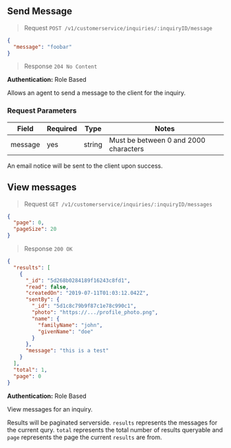 ## Send Message

> Request `POST /v1/customerservice/inquiries/:inquiryID/message`

```json
{
  "message": "foobar"
}
```

> Response `204 No Content`

**Authentication:** Role Based

Allows an agent to send a message to the client for the inquiry.

### Request Parameters

| Field   | Required | Type   | Notes                                 |
| ------- | -------- | ------ | ------------------------------------- |
| message | yes      | string | Must be between 0 and 2000 characters |

<aside class="success">
  An email notice will be sent to the client upon success.
</aside>

## View messages

> Request `GET /v1/customerservice/inquiries/:inquiryID/messages`

```json
{
  "page": 0,
  "pageSize": 20
}
```

> Response `200 OK`

```json
{
  "results": [
    {
      "_id": "5d268b0284189f16243c8fd1",
      "read": false,
      "createdOn": "2019-07-11T01:03:12.042Z",
      "sentBy": {
        "_id": "5d1c8c79b9f87c1e78c990c1",
        "photo": "https://.../profile_photo.png",
        "name": {
          "familyName": "john",
          "givenName": "doe"
        }
      },
      "message": "this is a test"
    }
  ],
  "total": 1,
  "page": 0
}
```

**Authentication:** Role Based

View messages for an inquiry.

Results will be paginated serverside. `results` represents the messages for the current qury. `total` represents the total number of results queryable and `page` represents the page the current `results` are from.
